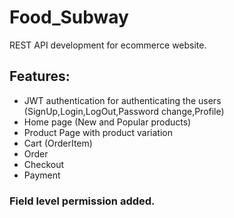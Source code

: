 # Food_Subway
REST API development for ecommerce website.

## Features:
- JWT authentication for authenticating the users (SignUp,Login,LogOut,Password change,Profile)
- Home page (New and Popular products)
- Product Page with product variation
- Cart (OrderItem)
- Order
- Checkout
- Payment
### Field level permission added. 
